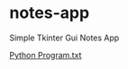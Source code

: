 # notes-app
Simple Tkinter Gui Notes App


[Python Program.txt](https://github.com/wolfdogcjc/notes-app/files/10412112/Python.Program.txt)
